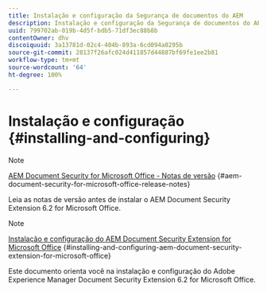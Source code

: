 ```yaml
---
title: Instalação e configuração da Segurança de documentos do AEM
description: Instalação e configuração da Segurança de documentos do AEM
uuid: 799702ab-019b-4d5f-bdb5-71df3ec88b8b
contentOwner: dhv
discoiquuid: 3a13781d-02c4-404b-893a-6cd094a0295b
source-git-commit: 28137f26afc024d411857d44887bf69fe1ee2b81
workflow-type: tm+mt
source-wordcount: '64'
ht-degree: 100%

---
```



# Instalação e configuração {#installing-and-configuring}

>[!NOTE]
>
>[AEM Document Security for Microsoft Office - Notas de versão](../document-security-extension-release-notes.md) {#aem-document-security-for-microsoft-office-release-notes}
>
>Leia as notas de versão antes de instalar o AEM Document Security Extension 6.2 for Microsoft Office.

>[!NOTE]
>
>[Instalação e configuração do AEM Document Security Extension for Microsoft Office](../installing-configuring-aemdsext.md) {#installing-and-configuring-aem-document-security-extension-for-microsoft-office}
>
>Este documento orienta você na instalação e configuração do Adobe Experience Manager Document Security Extension 6.2 for Microsoft Office.

